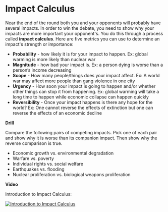 # Impact Calculus

Near the end of the round both you and your opponents will probably have several impacts. In order to win the debate, you need to show why your impacts are more important your opponent's. You do this through a process called **impact calculus**. Here are five metrics you can use to determine an impact's strength or importance:
* **Probability** - how likely it is for your impact to happen. Ex: global warming is more likely than nuclear war
* **Magnitude** - how bad your impact is. Ex: a person dying is worse than a person’s income decreasing
* **Scope** - How many people/things does your impact affect. Ex: A world war may affect more people than gang violence in one city
* **Urgency**  - How soon your impact is going to happen and/or whether other things can stop it from happening. Ex: global warming will take a long time to happen while economic collapse can happen quickly
* **Reversibility** - Once your impact happens is there any hope for the world? Ex: One cannot reverse the effects of extinction but one can reverse the effects of an economic decline

**Drill**

Compare the following pairs of competing impacts. Pick one of each pair and show why it is worse than its companion impact. Then show why the reverse comparison is true.

* Economic growth vs. environmental degradation
* Warfare vs. poverty
* Individual rights vs. social welfare
* Earthquakes vs. flooding
* Nuclear proliferation vs. biological weapons proliferation

**Video**

Introduction to Impact Calculus:

[![Introduction to Impact Calculus](https://img.youtube.com/vi/oUAMRUVkemY/0.jpg)](https://www.youtube.com/watch?v=oUAMRUVkemY "Introduction to Impact Calculus")
